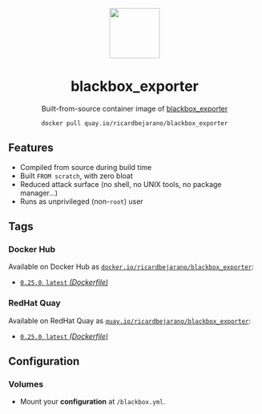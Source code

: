 <div align="center">
	<p><img src="https://em-content.zobj.net/thumbs/160/apple/325/fire_1f525.png" width="100px"></p>
	<h1>blackbox_exporter</h1>
	<p>Built-from-source container image of <a href="https://github.com/prometheus/blackbox_exporter">blackbox_exporter</a></p>
	<code>docker pull quay.io/ricardbejarano/blackbox_exporter</code>
</div>


## Features

* Compiled from source during build time
* Built `FROM scratch`, with zero bloat
* Reduced attack surface (no shell, no UNIX tools, no package manager...)
* Runs as unprivileged (non-`root`) user


## Tags

### Docker Hub

Available on Docker Hub as [`docker.io/ricardbejarano/blackbox_exporter`](https://hub.docker.com/r/ricardbejarano/blackbox_exporter):

- [`0.25.0`, `latest` *(Dockerfile)*](Dockerfile)

### RedHat Quay

Available on RedHat Quay as [`quay.io/ricardbejarano/blackbox_exporter`](https://quay.io/repository/ricardbejarano/blackbox_exporter):

- [`0.25.0`, `latest` *(Dockerfile)*](Dockerfile)


## Configuration

### Volumes

- Mount your **configuration** at `/blackbox.yml`.
